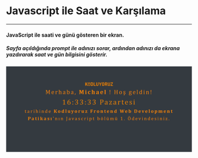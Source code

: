 # Javascript ile Saat ve Karşılama
---

#### JavaScript ile saati ve günü gösteren bir ekran. 
##### Sayfa açıldığında prompt ile adınızı sorar, ardından adınızı da ekrana yazdırarak saat ve gün bilgisini gösterir.

![görsel](/images/gorsel1.png)

